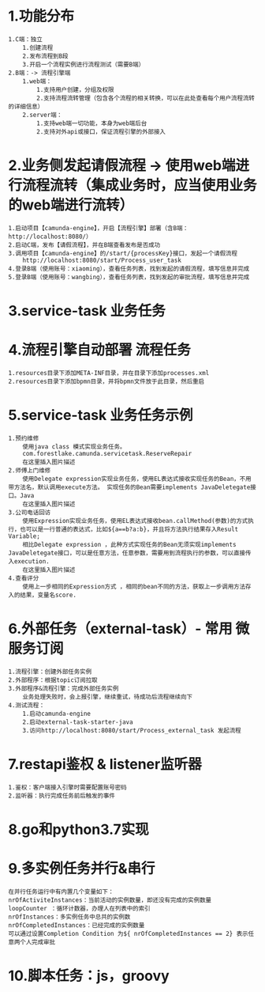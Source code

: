 

# 1.功能分布

    1.C端：独立
        1.创建流程
        2.发布流程到B段   
        3.开启一个流程实例进行流程测试（需要B端）
    2.B端：-> 流程引擎端
        1.web端：
            1.支持用户创建，分组及权限
            2.支持流程流转管理（包含各个流程的相关转换，可以在此处查看每个用户流程流转的详细信息）
        2.server端：
            1.支持web端一切功能，本身为web端后台
            2.支持对外api或接口，保证流程引擎的外部接入

# 2.业务侧发起请假流程 -> 使用web端进行流程流转（集成业务时，应当使用业务的web端进行流转）
    
    1.启动项目【camunda-engine】，开启【流程引擎】部署（含B端：http://localhost:8080/）
    2.启动C端，发布【请假流程】，并在B端查看发布是否成功
    3.调用项目【camunda-engine】的/start/{processKey}接口，发起一个请假流程
        http://localhost:8080/start/Process_user_task
    4.登录B端（使用账号：xiaoming），查看任务列表，找到发起的请假流程，填写信息并完成
    5.登录B端（使用账号：wangbing），查看任务列表，找到发起的审批流程，填写信息并完成
     
# 3.service-task 业务任务
    
# 4.流程引擎自动部署 流程任务
    
    1.resources目录下添加META-INF目录，并在目录下添加processes.xml
    2.resources目录下添加bpmn目录，并将bpmn文件放于此目录，然后重启

# 5.service-task 业务任务示例
    
    1.预约维修
        使用java class 模式实现业务任务。
        com.forestlake.camunda.servicetask.ReserveRepair
        在这里插入图片描述
    2.师傅上门维修
        使用Delegate expression实现业务任务，使用EL表达式接收实现任务的Bean，不用带方法名，默认调用execute方法。 实现任务的Bean需要implements JavaDeletegate接口。Java
        在这里插入图片描述
    3.公司电话回访
        使用Expression实现业务任务，使用EL表达式接收bean.callMethod(参数)的方式执行，也可以是一行普通的表达式，比如${a==b?a:b}，并且将方法执行结果存入Result Variable;
        相比Delegate expression ，此种方式实现任务的Bean无须实现implements JavaDeletegate接口，可以是任意方法，任意参数，需要用到流程执行的参数，可以直接传入execution.
        在这里插入图片描述
    4.查看评分
        使用上一步相同的Expression方式 ，相同的bean不同的方法，获取上一步调用方法存入的结果，变量名score.

# 6.外部任务（external-task）- 常用 微服务订阅
    
    1.流程引擎：创建外部任务实例
    2.外部程序：根据topic订阅拉取
    3.外部程序&流程引擎：完成外部任务实例
        业务处理失败时，会上报引擎，继续重试，待成功后流程继续向下
    4.测试流程：
        1.启动camunda-engine
        2.启动external-task-starter-java
        3.访问http://localhost:8080/start/Process_external_task 发起流程
    
# 7.restapi鉴权 & listener监听器
    
    1.鉴权：客户端接入引擎时需要配置账号密码
    2.监听器：执行完成任务前后触发的事件

# 8.go和python3.7实现

# 9.多实例任务并行&串行
    
    在并行任务运行中有内置几个变量如下：
    nrOfActiviteInstances：当前活动的实例数量，即还没有完成的实例数量
    loopCounter ：循环计数器，办理人在列表中的索引
    nrOfInstances：多实例任务中总共的实例数
    nrOfCompletedInstances：已经完成的实例数量
    可以通过设置Completion Condition 为${ nrOfCompletedInstances == 2} 表示任意两个人完成审批

# 10.脚本任务：js，groovy
    
    
    
    
